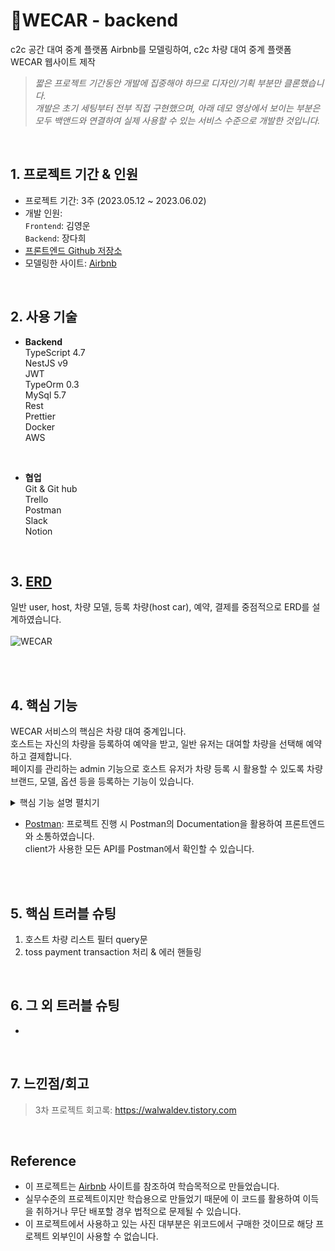 # 📍WECAR - backend

c2c 공간 대여 중계 플랫폼 Airbnb를 모델링하여, c2c 차량 대여 중계 플랫폼 WECAR 웹사이트 제작<br>

> *짧은 프로젝트 기간동안 개발에 집중해야 하므로 디자인/기획 부분만 클론했습니다.<br>
개발은 초기 세팅부터 전부 직접 구현했으며, 아래 데모 영상에서 보이는 부분은 모두 백앤드와 연결하여 실제 사용할 수 있는 서비스 수준으로 개발한 것입니다.*
<br>

## 1. 프로젝트 기간 & 인원
* 프로젝트 기간: 3주 (2023.05.12 ~ 2023.06.02)   
* 개발 인원:  
  `Frontend`: 김영운 <br>
  `Backend`: 장다희 <br>
* [프론트엔드 Github 저장소](https://github.com/KIMYOUNGWOON/44-3rd-wecar.git)
* 모델링한 사이트: [Airbnb](https://www.airbnb.co.kr/)
<br>

## 2. 사용 기술

* **Backend** <br>
TypeScript 4.7 <br>
NestJS v9<br>
JWT <br>
TypeOrm 0.3<br>
MySql 5.7<br>
Rest <br>
Prettier <br>
Docker <br>
AWS <br>
<br>

* **협업** <br>
Git & Git hub <br>
Trello <br>
Postman <br>
Slack <br>
Notion <br>
<br>


 ## 3. [ERD](https://dbdiagram.io/d/645ca847dca9fb07c4e4dd14)
 일반 user, host, 차량 모델, 등록 차량(host car), 예약, 결제를 중점적으로 ERD를 설계하였습니다. <br><br>
 ![WECAR](https://github.com/walwald/WECAR/assets/120387100/5bddd524-366a-4fc4-9a58-f32210aec9be)

<br>
<br>
 
 ## 4. 핵심 기능
  WECAR 서비스의 핵심은 차량 대여 중계입니다.<br>
  호스트는 자신의 차량을 등록하여 예약을 받고, 일반 유저는 대여할 차량을 선택해 예약하고 결제합니다.<br>
  페이지를 관리하는 admin 기능으로 호스트 유저가 차량 등록 시 활용할 수 있도록 차량 브랜드, 모델, 옵션 등을 등록하는 기능이 있습니다. <br>
    
<details>
<summary>핵심 기능 설명 펼치기</summary>
<div markdown="1">

  <br>   
  
  **1. 회원가입/로그인**
  - 일반 유저와 호스트를 구별하여 회원가입/로그인 되도록 구현했습니다.
  - 사용자 정보에 있어 공통된 property는 BaseUser로 작성하여 호스트와 일반 유저가 extends 하도록 했습니다. 📌[코드 확인](https://github.com/walwald/WECAR/blob/61706973829c77ffc0211e8d130e1977f282bbb9/src/users/entities/base-user.entity.ts#L5)
  - 비밀번호 암호화, 로그인 시 비밀번호 확인과 같은 기본적인 기능을 BaseUser의 메서드로 작성하여, 추후 다른 유형의 유저가 추가되더라도 코드의 중복 없이 사용가능하도록 하였습니다. 📌[코드 확인](https://github.com/walwald/WECAR/blob/61706973829c77ffc0211e8d130e1977f282bbb9/src/users/entities/base-user.entity.ts#L33)<br><br>

  **2. 로그인 history 기록** 📌[user](https://github.com/walwald/WECAR/blob/79f83c50a39af7d885bf06ae04bf1094630031d7/src/users/users.service.ts#L67), [host](https://github.com/walwald/WECAR/blob/79f83c50a39af7d885bf06ae04bf1094630031d7/src/hosts/hosts.service.ts#L72) 코드 확인
  - 보안 강화 측면에서 일반 유저와 호스트가 로그인 할 때마다 ip, agent, 시간이 기록되어 history를 남기도록 했습니다.<br><br>

  **3. Token Refresh** 📌[user](https://github.com/walwald/WECAR/blob/d9c8c0d7b349d3e5714ac3eec7b5f3841697f15d/src/users/users.service.ts#L77), [host](https://github.com/walwald/WECAR/blob/d9c8c0d7b349d3e5714ac3eec7b5f3841697f15d/src/hosts/hosts.service.ts#L83) 코드 확인
  - 보안 강화를 위하여 access token의 만료시간을 상대적으로 짧게 설정하여 access token 만료 시 refresh token으로 인증하여 새 token을 발급받도록 구현했습니다.<br><br>

  **4. 차량/옵션 등록** 📌[모델 등록](https://github.com/walwald/WECAR/blob/79f83c50a39af7d885bf06ae04bf1094630031d7/src/cars/cars.service.ts#L48), [옵션 등록](https://github.com/walwald/WECAR/blob/79f83c50a39af7d885bf06ae04bf1094630031d7/src/cars/cars.service.ts#L134) 코드 확인
  - WECAR의 페이지 관리자가 사용하는 차량 모델 신규 등록, 차량 옵션 선택지 등록 기능을 구현했습니다.<br><br>

  **5. 호스트 차량 등록** 📌[코드 확인](https://github.com/walwald/WECAR/blob/79f83c50a39af7d885bf06ae04bf1094630031d7/src/cars/cars.service.ts#L176)
  - 호스트가 차량을 등록하는 API로, nested Dto를 활용하여 필수 정보가 모두 입력되어야 차량이 등록되도록 했습니다. 📌[코드 확인](https://github.com/walwald/WECAR/blob/79f83c50a39af7d885bf06ae04bf1094630031d7/src/cars/dto/car-register.dto.ts#L6)
  - 차량 등록 과정에서 사진 파일 업데이트는 AWS의 S3를 활용하여, 서버에서 signed url을 생성하여 client에게 보내 client가 해당 url로 파일을 업로드하는 방식을 택했습니다.📌[코드 확인](https://github.com/walwald/WECAR/blob/79f83c50a39af7d885bf06ae04bf1094630031d7/src/utils/aws.service.ts#L15)
  - 파일 업로드를 마치면 client가 파일 업로드가 완료된 url을 해당 차량 정보와 함께 차량 등록시 body로 전송하도록 하였습니다.<br><br>
  
  **6. 호스트 차량 리스트 (필터/검색)** 📌[코드 확인](https://github.com/walwald/WECAR/blob/79f83c50a39af7d885bf06ae04bf1094630031d7/src/cars/cars.service.ts#L241)
  - 예약 가능한 host car 리스트를 제공하는 API로, query parameter를 통해 필터 조건과 pagenation을 위한 page number를 전달 받습니다.
  - 적용될 수 있는 필터에는 '주소', '예약 시작 날짜와 종료 날짜', '최소 탑승 인원', '브랜드', '배기량', '차량 유형', '연료 유형', '일일 최소 대여료', '일일 최대 대여료', '탑승 정원', '차량 옵션'이 있으며, 모두 동시에 적용 가능합니다.
  - pagenation을 별도의 함수로 작성하여 관리가 쉽고 재사용될 수 있도록 하였습니다. 📌[코드 확인](https://github.com/walwald/WECAR/blob/79f83c50a39af7d885bf06ae04bf1094630031d7/src/utils/utils.service.ts#L38)
  - 필터 적용 조건에 따른 데이터의 개수를 total count로 전달하여 client 측 pagenation이 용이하게 하였습니다.<br><br>
  
  **7. 호스트 차량 상세 정보** 📌[코드 확인](https://github.com/walwald/WECAR/blob/79f83c50a39af7d885bf06ae04bf1094630031d7/src/cars/cars.service.ts#L369)
  - 호스트 차량의 상세 정보를 조회하는 기능입니다.
  - 해당 차량의 예약 내역 날짜도 함께 전달하여, client가 이미 예약된 날짜를 예약 불가능한 것으로 표시하고, 예약 가능한 날짜를 user에게 보여줄 수 있도록 하였습니다.<br><br>
  
  **9. 예약** 📌[코드 확인](https://github.com/walwald/WECAR/blob/d9c8c0d7b349d3e5714ac3eec7b5f3841697f15d/src/bookings/bookings.service.ts#L39)
  - user가 예약을 생성하는 기능으로, 해당 호스트 차량의 기존 예약과 날짜가 겹칠 경우 에러를 반환하여 동일한 날짜에 중복으로 예약되지 않도록 예외처리 하였습니다.
  - client 측에서 계산한 수수료를 body로 전달 받으나, 서버에서 계산한 수수료 값이 다를 경우 에러를 반환합니다. 수수료율이 변경 되었을 때 시간차로 인해 변경된 수수료율이 반영되지 못하고 요청이 넘어오는 상황을 고려하였습니다.<br><br>
  
  **10. 결제**<br>
  - **10.1 결제 생성** 📌[코드 확인](https://github.com/walwald/WECAR/blob/d9c8c0d7b349d3e5714ac3eec7b5f3841697f15d/src/payments/payments.service.ts#L42)
    - 예약 uuid와 결제 수단을 body로 전달 받아 결제 내역을 생성하는 기능으로, 유효하지 않은 예약 uuid인 경우 에러를 반환합니다.
    - 해당 예약 건에 대해 이미 결제 내역이 생성된 경우 해당 결제 내역을 반환합니다.
    - 생성 시 결제 상태는 '결제 대기'입니다.<br><br>
  - **10.2 Toss 결제 승인 및 결제 완료** 📌[코드 확인](https://github.com/walwald/WECAR/blob/d9c8c0d7b349d3e5714ac3eec7b5f3841697f15d/src/payments/payments.service.ts#L71)
    - Toss 결제 API를 사용하였습니다.
    - client 측에서 toss 결제 API를 사용하여 1차적으로 결제를 완료하면, 서버에서 secret key를 사용하여 결제 승인 요청을 toss측에 요청하여 결제를 마무리합니다.
    - 결제 완료와 함께 예약 상태를 '예약 완료', 결제 상태롤 '결제 완료'로 업데이트 합니다.
    - toss로부터 응답받은 데이터는 필요한 정보만 데이터베이스에 저장합니다.
    - 모든 과정은 transaction 처리하여 에러 발생 시 rollback 되도록 하였고, toss 승인 요청 이후 에러가 발생할 경우 승인 취소 요청을 보내도록 하였습니다.<br><br>

    
  **11. 호스트 차량/예약 상태 업데이트 scheduler** 📌[코드 확인](https://github.com/walwald/WECAR/blob/6acfc21ad484b14f493bedc7da852b57fceb3a4e/src/utils/scheduler.service.ts#L11)
  - 호스트 차량의 예약 가능 날짜와, 대여 예약 날짜에 따라 상태가 업데이트되는 scheduler 기능을 구현했습니다.
  - 호스트 차량의 예약 가능 기간 중 마짐막 날이 지나면 상태가 대여 불가인 'false'로 업데이트됩니다.
  - 대여 종료일이 지나면 예약 상태가 '반납 대기'로 업데이트됩니다.
  <br><br>
  
  **12. 예약/결제 log 기록 subscriber** 📌[예약](https://github.com/walwald/WECAR/blob/6acfc21ad484b14f493bedc7da852b57fceb3a4e/src/bookings/booking.subscriber.ts#L8), [결제](https://github.com/walwald/WECAR/blob/6acfc21ad484b14f493bedc7da852b57fceb3a4e/src/payments/payment.subscriber.ts#L8) 코드 확인
  - 예약 또는 결제의 상태가 업데이트될 때마다 id, 상태, 시간에 대한 log를 남기는 subscrbier 기능을 구현했습니다.
  <br>
  
  ---
  
  <br>
</div>
</details>
  
  - [Postman](https://documenter.getpostman.com/view/26388948/2s93eeQUpz): 프로젝트 진행 시 Postman의 Documentation을 활용하여 프론트엔드와 소통하였습니다. <br>
 client가 사용한 모든 API를 Postman에서 확인할 수 있습니다.<br><br>
<br>

 ## 5. 핵심 트러블 슈팅
 1. 호스트 차량 리스트 필터 query문
 2. toss payment transaction 처리 & 에러 핸들링
 <br>
 
 ## 6. 그 외 트러블 슈팅
- 
<br>

 ## 7. 느낀점/회고
 > 3차 프로젝트 회고록: https://walwaldev.tistory.com
 <br>
 
 ## Reference

- 이 프로젝트는 [Airbnb](https://www.airbnb.co.kr/) 사이트를 참조하여 학습목적으로 만들었습니다.
- 실무수준의 프로젝트이지만 학습용으로 만들었기 때문에 이 코드를 활용하여 이득을 취하거나 무단 배포할 경우 법적으로 문제될 수 있습니다.
- 이 프로젝트에서 사용하고 있는 사진 대부분은 위코드에서 구매한 것이므로 해당 프로젝트 외부인이 사용할 수 없습니다.
